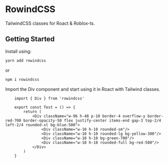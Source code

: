 # RowindCSS
TailwindCSS classes for Roact & Roblox-ts.

## Getting Started
Install using:
```bash
yarn add rowindcss
```
or
```bash
npm i rowindcss
```

Import the Div component and start using it in Roact with Tailwind classes.
```tsx
    import { Div } from 'rowindcss'

    export const Test = () => {
        return (
            <Div className="w-96 h-48 p-10 border-4 overflow-y border-red-700 border-opacity-50 flex justify-center items-end gap-3 top-2/4 left-2/4 rounded-xl bg-blue-500">
                <Div className="w-10 h-10 rounded-sm"/>
                <Div className="w-10 h-10 rounded-lg bg-yellow-300"/>
                <Div className="w-10 h-10 bg-green-700"/>
                <Div className="w-10 h-10 rounded-full bg-red-500"/>
            </Div>
        )
    }
```
